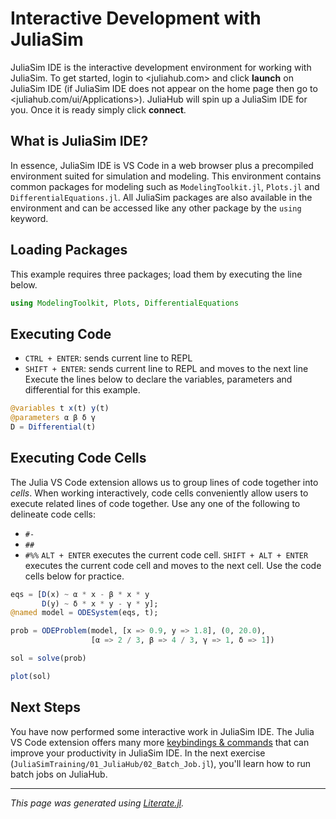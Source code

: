 # Interactive Development with JuliaSim
JuliaSim IDE is the interactive development environment for working with JuliaSim.
To get started, login to <juliahub.com> and click **launch** on JuliaSim IDE (if JuliaSim IDE does not appear on the home page then go to <juliahub.com/ui/Applications>).
JuliaHub will spin up a JuliaSim IDE for you. Once it is ready simply click **connect**.

## What is JuliaSim IDE?
In essence, JuliaSim IDE is VS Code in a web browser plus a precompiled environment suited for simulation and modeling.
This environment contains common packages for modeling such as `ModelingToolkit.jl`, `Plots.jl` and `DifferentialEquations.jl`.
All JuliaSim packages are also available in the environment and can be accessed like any other package by the `using` keyword.

## Loading Packages
This example requires three packages; load them by executing the line below.

````julia
using ModelingToolkit, Plots, DifferentialEquations
````

## Executing Code
- `CTRL + ENTER`: sends current line to REPL
- `SHIFT + ENTER`: sends current line to REPL and moves to the next line
Execute the lines below to declare the variables, parameters and differential for this example.

````julia
@variables t x(t) y(t)
@parameters α β δ γ
D = Differential(t)
````

## Executing Code Cells
The Julia VS Code extension allows us to group lines of code together into _cells_.
When working interactively, code cells conveniently allow users to execute related lines of code together.
Use any one of the following to delineate code cells:
- `#-`
- `##`
- `#%%`
`ALT + ENTER` executes the current code cell.
`SHIFT + ALT + ENTER` executes the current code cell and moves to the next cell.
Use the code cells below for practice.

````julia
eqs = [D(x) ~ α * x - β * x * y
       D(y) ~ δ * x * y - γ * y];
@named model = ODESystem(eqs, t);

prob = ODEProblem(model, [x => 0.9, y => 1.8], (0, 20.0),
                  [α => 2 / 3, β => 4 / 3, γ => 1, δ => 1])
````

````julia
sol = solve(prob)
````

````julia
plot(sol)
````

## Next Steps
You have now performed some interactive work in JuliaSim IDE.
The Julia VS Code extension offers many more [keybindings & commands](https://www.julia-vscode.org/docs/stable/userguide/keybindings/) that can improve your productivity in JuliaSim IDE.
In the next exercise (`JuliaSimTraining/01_JuliaHub/02_Batch_Job.jl`), you'll learn how to run batch jobs on JuliaHub.

---

*This page was generated using [Literate.jl](https://github.com/fredrikekre/Literate.jl).*

